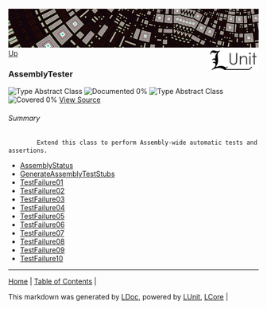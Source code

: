 ![](../Content/LUnit-banner-small.png "")
[<img align="right" src="../Content/LUnit-logo-small.png">](../../README.md)
[Up](../LUnit.md)
### AssemblyTester
![Type Abstract Class](http://b.repl.ca/v1/Type-Abstract%20Class-lightgrey.png "") ![Documented 0%](http://b.repl.ca/v1/Documented-0%25-red.png "")
![Type Abstract Class](http://b.repl.ca/v1/Type-Abstract%20Class-lightgrey.png "") ![Covered 0%](http://b.repl.ca/v1/Covered-0%25-red.png "")
[View Source](../Abstract/AssemblyTester.cs)
###### Summary

            Extend this class to perform Assembly-wide automatic tests and assertions.
            
 - [AssemblyStatus](AssemblyTester_AssemblyStatus.md)
 - [GenerateAssemblyTestStubs](AssemblyTester_GenerateAssemblyTestStubs.md)
 - [TestFailure01](AssemblyTester_TestFailure01.md)
 - [TestFailure02](AssemblyTester_TestFailure02.md)
 - [TestFailure03](AssemblyTester_TestFailure03.md)
 - [TestFailure04](AssemblyTester_TestFailure04.md)
 - [TestFailure05](AssemblyTester_TestFailure05.md)
 - [TestFailure06](AssemblyTester_TestFailure06.md)
 - [TestFailure07](AssemblyTester_TestFailure07.md)
 - [TestFailure08](AssemblyTester_TestFailure08.md)
 - [TestFailure09](AssemblyTester_TestFailure09.md)
 - [TestFailure10](AssemblyTester_TestFailure10.md)
---

[Home](../../README.md) | [Table of Contents](../../TableOfContents.md) | 


This markdown was generated by [LDoc](https://github.com/CodeSingularity/LDoc), powered by [LUnit](https://github.com/CodeSingularity/LUnit), [LCore](https://github.com/CodeSingularity/LCore) | 

